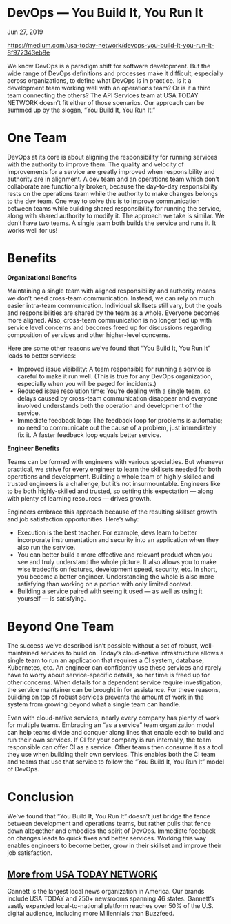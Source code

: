 # DevOps — You Build It, You Run It

Jun 27, 2019

https://medium.com/usa-today-network/devops-you-build-it-you-run-it-8f972343eb8e

We know DevOps is a paradigm shift for software development. But the wide range of DevOps definitions and processes make it difficult, especially across organizations, to define what DevOps is in practice. Is it a development team working well with an operations team? Or is it a third team connecting the others? The API Services team at USA TODAY NETWORK doesn’t fit either of those scenarios. Our approach can be summed up by the slogan, “You Build It, You Run It.”

# One Team

DevOps at its core is about aligning the responsibility for running services with the authority to improve them. The quality and velocity of improvements for a service are greatly improved when responsibility and authority are in alignment. A dev team and an operations team which don’t collaborate are functionally broken, because the day-to-day responsibility rests on the operations team while the authority to make changes belongs to the dev team. One way to solve this is to improve communication between teams while building shared responsibility for running the service, along with shared authority to modify it. The approach we take is similar. We don’t have two teams. A single team both builds the service and runs it. It works well for us!

# Benefits

**Organizational Benefits**

Maintaining a single team with aligned responsibility and authority means we don’t need cross-team communication. Instead, we can rely on much easier intra-team communication. Individual skillsets still vary, but the goals and responsibilities are shared by the team as a whole. Everyone becomes more aligned. Also, cross-team communication is no longer tied up with service level concerns and becomes freed up for discussions regarding composition of services and other higher-level concerns.

Here are some other reasons we’ve found that “You Build It, You Run It” leads to better services:

- Improved issue visibility: A team responsible for running a service is careful to make it run well. (This is true for any DevOps organization, especially when you will be paged for incidents.)
- Reduced issue resolution time: You’re dealing with a single team, so delays caused by cross-team communication disappear and everyone involved understands both the operation and development of the service.
- Immediate feedback loop: The feedback loop for problems is automatic; no need to communicate out the cause of a problem, just immediately fix it. A faster feedback loop equals better service.

**Engineer Benefits**

Teams can be formed with engineers with various specialties. But whenever practical, we strive for every engineer to learn the skillsets needed for both operations and development. Building a whole team of highly-skilled and trusted engineers is a challenge, but it’s not insurmountable. Engineers like to be both highly-skilled and trusted, so setting this expectation — along with plenty of learning resources — drives growth.

Engineers embrace this approach because of the resulting skillset growth and job satisfaction opportunities. Here’s why:

- Execution is the best teacher. For example, devs learn to better incorporate instrumentation and security into an application when they also run the service.
- You can better build a more effective and relevant product when you see and truly understand the whole picture. It also allows you to make wise tradeoffs on features, development speed, security, etc. In short, you become a better engineer. Understanding the whole is also more satisfying than working on a portion with only limited context.
- Building a service paired with seeing it used — as well as using it yourself — is satisfying.

# Beyond One Team

The success we’ve described isn’t possible without a set of robust, well-maintained services to build on. Today’s cloud-native infrastructure allows a single team to run an application that requires a CI system, database, Kubernetes, etc. An engineer can confidently use these services and rarely have to worry about service-specific details, so her time is freed up for other concerns. When details for a dependent service require investigation, the service maintainer can be brought in for assistance. For these reasons, building on top of robust services prevents the amount of work in the system from growing beyond what a single team can handle.

Even with cloud-native services, nearly every company has plenty of work for multiple teams. Embracing an “as a service” team organization model can help teams divide and conquer along lines that enable each to build and run their own services. If CI for your company is run internally, the team responsible can offer CI as a service. Other teams then consume it as a tool they use when building their own services. This enables both the CI team and teams that use that service to follow the “You Build It, You Run It” model of DevOps.

# Conclusion

We’ve found that “You Build It, You Run It” doesn’t just bridge the fence between development and operations teams, but rather pulls that fence down altogether and embodies the spirit of DevOps. Immediate feedback on changes leads to quick fixes and better services. Working this way enables engineers to become better, grow in their skillset and improve their job satisfaction.


## [More from USA TODAY NETWORK](http://medium.com/usa-today-network?source=post_page-----8f972343eb8e--------------------------------)

Gannett is the largest local news organization in America. Our brands include USA TODAY and 250+ newsrooms spanning 46 states. Gannett’s vastly expanded local-to-national platform reaches over 50% of the U.S. digital audience, including more Millennials than Buzzfeed.

